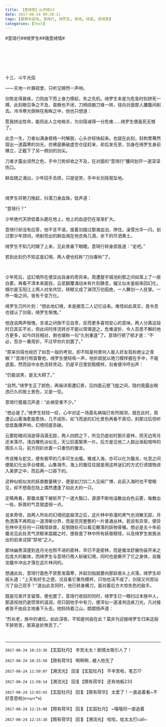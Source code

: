 ```yaml
---
title: 【意绮意】山中晓13
date: 2017-06-24 09:28:11
tags: [霹雳布袋戏, 意琦行, 绮罗生, 意绮, 绮意, 意绮意]
categories: [Text]
---
```


<p dir="ltr"  >#意琦行##绮罗生##瑰意绮情#</p> 
<p dir="ltr"  >&nbsp;</p> 
<p dir="ltr"  >&nbsp;</p> 
<p dir="ltr"  >&nbsp;</p> 
<p dir="ltr"  >十三、斗牛光焰</p> 
<p dir="ltr"  >——天地一片静寂里，只听见锵然一声响。</p> 
<p dir="ltr"  >剑势走得甚疾，刀则由下而上奋力撩起，失之先机。绮罗生本是为危急时刻拼死一搏，此刻眼见争之不及，竟眼也不闭，刀柄绕腕刀锋一转，径向对面那人腰腹间削去。冷冷寒光倒映在紫眸之中，他也只想道：</p> 
<p dir="ltr"  >愿我拼出性命，能将此人立地格杀，为剑宿减得一分危难……绮罗生便虽死无憾了。</p> 
<p dir="ltr"  >此念一生，刀者似满身桎梏一时解脱，心头亦轻快起来。也就在此刻，斜刺里蓦然探出一道霜寒的剑光，仿佛是撕破虚空仓促赶来，却后发先至，剑身在绮罗生身前横立，正截下了另一柄剑的剑尖。</p> 
<p dir="ltr"  >刀者才露出讶然之色，手中刀势却收之不及，在对面的“意琦行”腰间划开一道深深伤口。</p> 
<p dir="ltr"  >鲜血随之涌出，少年回手去捂，只是徒劳，手中长剑摇晃坠地。</p> 
<p dir="ltr"  >&nbsp;</p> 
<p dir="ltr"  >绮罗生将艳刀挽起，抖落刀身血珠，低声道：</p> 
<p dir="ltr"  >“意琦行？”</p> 
<p dir="ltr"  >少年绝代天骄低着头跪在地上，地上的血迹仍在渐渐扩大。</p> 
<p dir="ltr"  >意琦行却没有应答，他不言不语，提着剑踏过那滩血泊，停住。澡雪光华一闪，划过那少年颈间，喷射而出的鲜血溅在他衣角几滴，余下的尽洒黄土。</p> 
<p dir="ltr"  >绮罗生不知几时跟了上来，见此景垂下眼睫。意琦行转身颔首道：“走吧。”</p> 
<p dir="ltr"  >若到此刻仍不知这是幻境，两人便也枉称“刀剑春秋”了。</p> 
<p dir="ltr"  >&nbsp;</p> 
<p dir="ltr"  >少年死后，这幻境所在便显出自身的奇异来。周遭屋宇城池刹那之间如笼上了一层白雾，再看不清本来面目，云浆翻覆涌动未有片刻静息，偏又似水鉴般来回幻化，倏尔是玉阳江上两人对坐共饮，转眼又成了渊顶万仞孤绝，一人舞剑一人抚掌。一呼一吸之间，皆有千变万化。</p> 
<p dir="ltr"  >绮罗生沉吟片刻：“想此地幻境，本是据吾二人记忆设来。难怪如此真实，竟令吾也错认了剑宿，绮罗生惭愧。”</p> 
<p dir="ltr"  >他连说两声惭愧，言语之间倒不见自责，反而更多喜悦安心的意味。两人分离这段时日其实不长，但此间时序流转亦不能以常理道之，危难波折、令人百思不解的地方更多，如今四目相对，倒也堪称一句“久别重逢”了。意琦行顿了顿才道：“不必，吾亦一番周折，不过早你片刻罢了。”</p> 
<p dir="ltr"  >“原来剑宿也经历了如吾一般的考验，却不知是何景何人能入好友孤标绝尘之青眼？”意琦行侧首瞥他，绮罗生便轻咳一声，他折扇犹以艳刀模样握在手中，不能遮面，然而目中水色流转灵动，仍是平日里狡黠模样。剑者便冷哼出声：</p> 
<p dir="ltr"  >“仍能说笑，是无大碍了。”</p> 
<p dir="ltr"  >“自然。”绮罗生正了颜色，再端详周遭幻景，见四面云壁飞旋之间，隐约竟露出暌违已久的故土景色，又是一怔。</p> 
<p dir="ltr"  >意琦行蹙眉沉声道：“此祸受害不少。”</p> 
<p dir="ltr"  >“想必是了。”绮罗生轻轻一叹，心中对这一场莫名祸端已有所揣测，就在此时，周遭云山雾海愈旋愈快，几不成形，如飞而逝的幻化景色再看不真切，刹那过后但听低低轰爆声响，幻境彻底告破。</p> 
<p dir="ltr"  >云雾眨眼间消逝得涓滴无踪，两人四顾之下，所见仍是初时那片密林，而天边弯月还未落尽，浅白曙色淡似无，天公巨面黧黑一片。后方是见他二人脱出渐起喧哗的围杀人马，前方则趴伏着一只重伤的蜃龙。</p> 
<p dir="ltr"  >传说雉与蛇交，便有极罕的几率可生出蜃。雉或入海，亦可以化为蜃龙，吐息之间便能幻化出亭台楼阁，山集海市，海上的蜃往往就是用这样迷幻的方式引诱猎物进入美梦之中，而后再一口吞下的。</p> 
<p dir="ltr"  >这种似蛟似龙的妖兽数量稀少，便是如刀剑二人见闻广博，此前入海时也不曾眼见，却不想竟在陆上偶然遭逢了如此大的一只。</p> 
<p dir="ltr"  >定睛再看，那蜃龙腹下被斩开了一道大豁口，源源不断地溢散出白色云雾，每散出一些，妖兽的气息就虚弱一点。</p> 
<p dir="ltr"  >说来奇怪，自两人所处的幻境彻底崩溃之后，这片林中弥漫的黑气也消散无踪，月色洒落不再照出一道清晰分界，而是完完整整的一片普通丛林。若说有异常，便异在林中无任何一只精怪妖兽，反倒随处可以看见散落的妖物骨殖。想必是五十年前蜃龙见此处灵气浓郁来盘踞之时，便吞食了林中所有妖兽精怪，以及绮罗生故族派出的前来试探“禁地”之人。</p> 
<p dir="ltr"  >那块幽黑深邃到连月光也照不进的密林，早已不是密林，而是蜃龙舒展伪装开来之后庞大的躯体，而绮罗生与意琦行两人斩破幻境，同时也是撕开了它之身体，自蜃龙腹中冲出才落在这片林间的。</p> 
<p dir="ltr"  >想通此处，意琦行面色不禁愈发霜寒，并起剑指就要向那妖兽头上点落。绮罗生却摇头道：“上天有好生之德，况且看它重伤模样，只怕也活不成了，剑宿又何苦玷污了自己双手？”道出此言同时，他已转身横刀，面对着后方大惊失色的敌手。</p> 
<p dir="ltr"  >既是兄弟开言留情，便也罢了。意琦行收招的同时，绮罗生已一眼扫过本族中人，那道视线仍是惯常的温润，但只因他手中有刀，便浑似一道凌冽迅疾刀光，凡对接者皆不由自主地垂下头去。他斜持着江山，朗朗扬声道：</p> 
<p dir="ltr"  >“烈长老，族中的诸位。如此深夜，不知是何由在此？莫非为迎接绮罗生归来这般不辞劳苦，那真是折煞吾了。”</p> 
<p dir="ltr"  >&nbsp;</p>

<!-- more -->

---

`2017-06-24 10:23:36` 【玄狐牡丹】 辛苦太太！剧情太吸引人了！

`2017-06-24 10:25:50` 【隰有荷华】 啊啊啊…被人抢先了

`2017-06-24 11:50:07` 【溯流光】 回复【玄狐牡丹】 不辛苦啦，笔芯♡

`2017-06-24 11:50:14` 【溯流光】 回复【隰有荷华】 还有地板233

`2017-06-24 12:03:43` 【玄狐牡丹】 回复【隰有荷华】 太爱了！一直追着看~不好意思啦(ฅ>ω<*ฅ)

`2017-06-24 12:15:08` 【隰有荷华】 回复【玄狐牡丹】 ~嘻嘻同一直追着

`2017-06-24 12:15:38` 【隰有荷华】 回复【溯流光】 哈哈，给太太打call~
